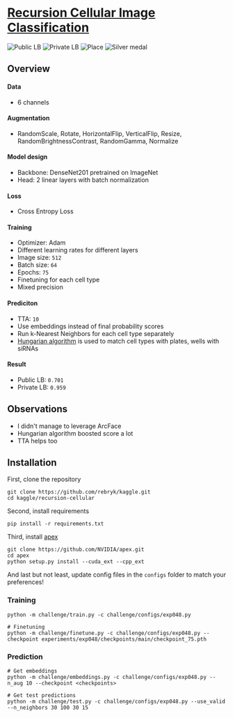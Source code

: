 # [Recursion Cellular Image Classification](https://www.kaggle.com/c/recursion-cellular-image-classification)
![Public LB](https://img.shields.io/badge/public%20LB-0.701-orange.svg)
![Private LB](https://img.shields.io/badge/private%20LB-0.959-orange.svg)
![Place](https://img.shields.io/badge/place-41-blue.svg)
![Silver medal](https://img.shields.io/badge/medal-silver-c0c0c0.svg)
<!--- ![Bronze medal](https://img.shields.io/badge/medal-bronze-cd7f32.svg) -->
<!--- ![Gold medal](https://img.shields.io/badge/medal-gold-ffd700.svg) -->

## Overview
#### Data
- 6 channels

#### Augmentation
- RandomScale, Rotate, HorizontalFlip, VerticalFlip, Resize, RandomBrightnessContrast, RandomGamma, Normalize

#### Model design
- Backbone: DenseNet201 pretrained on ImageNet
- Head: 2 linear layers with batch normalization

#### Loss
- Cross Entropy Loss

#### Training
- Optimizer: Adam
- Different learning rates for different layers
- Image size: `512`
- Batch size: `64`
- Epochs: `75`
- Finetuning for each cell type
- Mixed precision

#### Prediciton
- TTA: `10`
- Use embeddings instead of final probability scores 
- Run k-Nearest Neighbors for each cell type separately
- [Hungarian algorithm](https://en.wikipedia.org/wiki/Hungarian_algorithm) is used to match cell types with plates, wells with siRNAs

#### Result
- Public LB: `0.701`
- Private LB: `0.959`

## Observations
- I didn't manage to leverage ArcFace
- Hungarian algorithm boosted score a lot
- TTA helps too

## Installation
First, clone the repository
```
git clone https://github.com/rebryk/kaggle.git
cd kaggle/recursion-cellular
```

Second, install requirements
```
pip install -r requirements.txt
```

Third, install [apex](https://github.com/NVIDIA/apex.git)
```
git clone https://github.com/NVIDIA/apex.git
cd apex
python setup.py install --cuda_ext --cpp_ext
```

And last but not least, update config files in the `configs` folder to match your preferences!

### Training
```
python -m challenge/train.py -c challenge/configs/exp048.py

# Finetuning
python -m challenge/finetune.py -c challenge/configs/exp048.py --checkpoint experiments/exp048/checkpoints/main/checkpoint_75.pth
```

### Prediction
```
# Get embeddings
python -m challenge/embeddings.py -c challenge/configs/exp048.py --n_aug 10 --checkpoint <checkpoints>

# Get test predictions
python -m challenge/test.py -c challenge/configs/exp048.py --use_valid --n_neighbors 30 100 30 15
```
